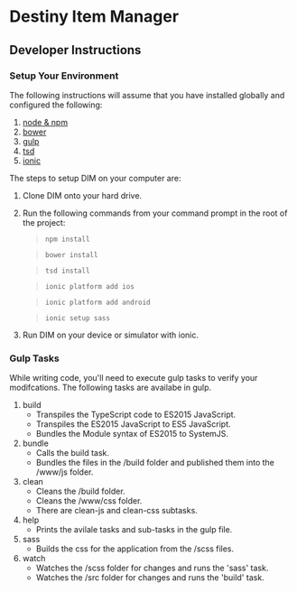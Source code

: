 # Destiny Item Manager

## Developer Instructions

### Setup Your Environment

The following instructions will assume that you have installed globally and configured the following:

1. [node & npm](https://nodejs.org)
2. [bower](https://github.com/bower/bower)
3. [gulp](https://github.com/gulpjs/gulp/blob/master/docs/getting-started.md)
4. [tsd](https://github.com/DefinitelyTyped/tsd)
5. [ionic](http://ionicframework.com/docs/guide/installation.html)

The steps to setup DIM on your computer are:

1. Clone DIM onto your hard drive.
2. Run the following commands from your command prompt in the root of the project:
	
	>	`npm install`
	
	>	`bower install`
	
	>	`tsd install`
	
	>	`ionic platform add ios`
	 
	>	`ionic platform add android`
	
	>	`ionic setup sass`
	
3. Run DIM on your device or simulator with ionic.

### Gulp Tasks

While writing code, you'll need to execute gulp tasks to verify your modifcations.  The following tasks are availabe in gulp.

1. build
	* Transpiles the TypeScript code to ES2015 JavaScript.
	* Transpiles the ES2015 JavaScript to ES5 JavaScript.
	* Bundles the Module syntax of ES2015 to SystemJS.
2. bundle
	* Calls the build task.
	* Bundles the files in the /build folder and published them into the /www/js folder.
3. clean
	* Cleans the /build folder.
	* Cleans the /www/css folder.
	* There are clean-js and clean-css subtasks.
3. help
	* Prints the avilale tasks and sub-tasks in the gulp file.
4. sass
	* Builds the css for the application from the /scss files.
5. watch
	* Watches the /scss folder for changes and runs the 'sass' task.
	* Watches the /src folder for changes and runs the 'build' task. 
	
